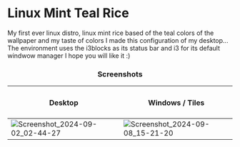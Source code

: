 # Linux Mint Teal Rice
My first ever linux distro, linux mint rice based of the teal colors of the wallpaper and my taste of colors I made this configuration of my desktop... The environment uses the i3blocks as its status bar and i3 for its default windwow manager I hope you will like it :)

<div align='center'><h3> Screenshots </h3></div> 

| <h4> Desktop </h4>                                                                                                   |  <h4> Windows / Tiles </h4>                                                                                          |
|----------------------------------------------------------------------------------------------------------------------|----------------------------------------------------------------------------------------------------------------------|
|   ![Screenshot_2024-09-02_02-44-27](https://github.com/user-attachments/assets/fc3e849e-5a73-4378-9b20-ae4f70f98a49) |  ![Screenshot_2024-09-08_15-21-20](https://github.com/user-attachments/assets/7df46a52-2123-48be-ab9f-047bb05081bf)  |


